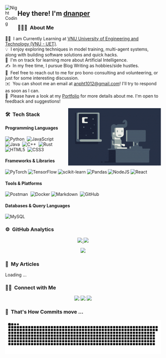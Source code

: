 <img alt="Night Coding" src="./assets/Hand%20Wave.gif" width='40' align="left"/><h2 align="left">Hey there! I'm [dnanper](https://dnanper.github.io/github-portfolio/)</h2>

### 👨🏻‍💻 &nbsp;About Me

👨‍💻 &nbsp;I am Currently Learning at [VNU University of Engineering and Technology (VNU - UET)](https://uet.vnu.edu.vn/).\
💡 &nbsp;I enjoy exploring techniques in model training, multi-agent systems, along with building software solutions and quick hacks.\
🌱 &nbsp;I'm on track for learning more about Artificial Intelligence.\
✍️ &nbsp;In my free time, I pursue Blog Writing as hobbies/side hustles.\
💬 &nbsp;Feel free to reach out to me for pro bono consulting and volunteering, or just for some interesting discussion.\
✉️ &nbsp;You can shoot me an email at anpht1012@gmail.com! I'll try to respond as soon as I can.\
📄 &nbsp;Please have a look at my [Portfolio](https://dnanper.github.io/github-portfolio/) for more details about me. I'm open to feedback and suggestions!

<img alt="Night Coding" src="https://raw.githubusercontent.com/AVS1508/AVS1508/master/assets/Night-Coding.gif" align="right"/>

### 🛠 &nbsp;Tech Stack

#### Programming Languages

![Python](https://img.shields.io/badge/python-3670A0?style=for-the-badge&logo=python&logoColor=ffdd54)&nbsp;
![JavaScript](https://img.shields.io/badge/javascript-%23323330.svg?style=for-the-badge&logo=javascript&logoColor=%23F7DF1E)&nbsp;
![Java](https://img.shields.io/badge/java-%23ED8B00.svg?style=for-the-badge&logo=java&logoColor=white)&nbsp;
![C++](https://img.shields.io/badge/c++-%2300599C.svg?style=for-the-badge&logo=c%2B%2B&logoColor=white)&nbsp;
![Rust](https://img.shields.io/badge/rust-%23000000.svg?style=for-the-badge&logo=rust&logoColor=white)
![HTML5](https://img.shields.io/badge/html5-%23E34F26.svg?style=for-the-badge&logo=html5&logoColor=white)&nbsp;
![CSS3](https://img.shields.io/badge/css3-%231572B6.svg?style=for-the-badge&logo=css3&logoColor=white)&nbsp;

#### Frameworks & Libraries

![PyTorch](https://img.shields.io/badge/PyTorch-%23EE4C2C.svg?style=for-the-badge&logo=PyTorch&logoColor=white)
![TensorFlow](https://img.shields.io/badge/TensorFlow-%23FF6F00.svg?style=for-the-badge&logo=TensorFlow&logoColor=white)
![scikit-learn](https://img.shields.io/badge/scikit--learn-%23F7931E.svg?style=for-the-badge&logo=scikit-learn&logoColor=white)
![Pandas](https://img.shields.io/badge/pandas-%23150458.svg?style=for-the-badge&logo=pandas&logoColor=white)
![NodeJS](https://img.shields.io/badge/node.js-6DA55F?style=for-the-badge&logo=node.js&logoColor=white)
![React](https://img.shields.io/badge/react-%2320232a.svg?style=for-the-badge&logo=react&logoColor=%2361DAFB)

#### Tools & Platforms

![Postman](https://img.shields.io/badge/Postman-FF6C37?style=for-the-badge&logo=postman&logoColor=white)&nbsp;
![Docker](https://img.shields.io/badge/docker-%230db7ed.svg?style=for-the-badge&logo=docker&logoColor=white)
![Markdown](https://img.shields.io/badge/markdown-%23000000.svg?style=for-the-badge&logo=markdown&logoColor=white)&nbsp;
![GitHub](https://img.shields.io/badge/github-%23121011.svg?style=for-the-badge&logo=github&logoColor=white)

#### Databases & Query Languages

![MySQL](https://img.shields.io/badge/mysql-4479A1.svg?style=for-the-badge&logo=mysql&logoColor=white)

### ⚙️ &nbsp;GitHub Analytics

<p align="center">
  <a href="https://github.com/dnanper">
    <img height="180em" src="https://github-readme-stats-eight-theta.vercel.app/api?username=dnanper&show_icons=true&theme=algolia&include_all_commits=true&count_private=true"/>
  </a>
  <a href="https://github.com/dnanper">
    <img height="180em" src="https://github-readme-stats-eight-theta.vercel.app/api/top-langs/?username=dnanper&layout=compact&langs_count=8&theme=algolia"/>
  </a>
</p>

<p align="center">
  <img height="180em" src="https://github-readme-streak-stats.herokuapp.com/?user=dnanper&theme=dark&hide_border=true"/>
</p>

### 📜 &nbsp;My Articles

Loading ...

### 🤝🏻 &nbsp;Connect with Me

<p align="center">
<a href="https://www.linkedin.com/in/anphantat/"><img src="https://img.shields.io/badge/-An%20Phan%20Tat-0077B5?style=flat&logo=Linkedin&logoColor=white"/></a>
<a href="mailto:anpt1012@gmail.com"><img src="https://img.shields.io/badge/-anpht1012-D14836?style=flat&logo=Gmail&logoColor=white"/></a>
<!-- <a href="https://www.instagram.com/aditya_kanoi123/"><img src="https://img.shields.io/badge/-Adityakanoi123-E4405F?style=flat&logo=Instagram&logoColor=white"/></a> -->
<a href="https://www.facebook.com/an.phantat.7/"><img src="https://img.shields.io/badge/-Tat%20An-1877F2?style=flat&logo=Facebook&logoColor=white"/></a>
</p>

### 🐍 &nbsp;That's How Commits move ...

<div align="center">
  <a href="https://github.com/dnanper/">
  <picture>
    <source media="(prefers-color-scheme: dark)" srcset="https://raw.githubusercontent.com/dnanper/dnanper/output/github-snake-dark.svg" />
    <source media="(prefers-color-scheme: light)" srcset="https://raw.githubusercontent.com/dnanper/dnanper/output/github-snake.svg" />
    <img alt="github-snake" src="https://raw.githubusercontent.com/dnanper/dnanper/output/github-snake.svg" />
  </picture>
</div>
